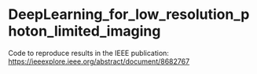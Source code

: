 # DeepLearning_for_low_resolution_photon_limited_imaging
Code to reproduce results in the IEEE publication: https://ieeexplore.ieee.org/abstract/document/8682767
